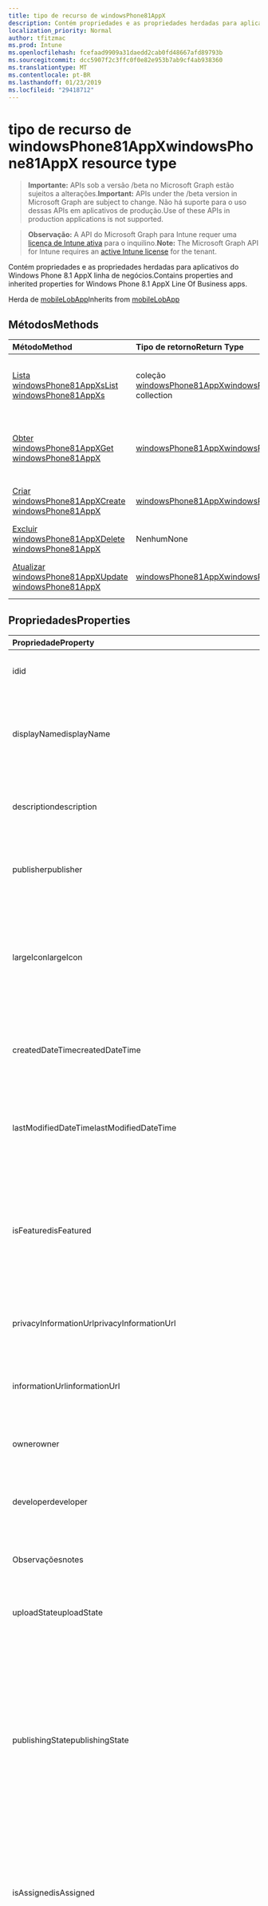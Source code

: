 ```yaml
---
title: tipo de recurso de windowsPhone81AppX
description: Contém propriedades e as propriedades herdadas para aplicativos do Windows Phone 8.1 AppX linha de negócios.
localization_priority: Normal
author: tfitzmac
ms.prod: Intune
ms.openlocfilehash: fcefaad9909a31daedd2cab0fd48667afd89793b
ms.sourcegitcommit: dcc5907f2c3ffc0f0e82e953b7ab9cf4ab938360
ms.translationtype: MT
ms.contentlocale: pt-BR
ms.lasthandoff: 01/23/2019
ms.locfileid: "29418712"
---
```

# <a name="windowsphone81appx-resource-type"></a><span data-ttu-id="d2f86-103">tipo de recurso de windowsPhone81AppX</span><span class="sxs-lookup"><span data-stu-id="d2f86-103">windowsPhone81AppX resource type</span></span>

> <span data-ttu-id="d2f86-104">**Importante:** APIs sob a versão /beta no Microsoft Graph estão sujeitos a alterações.</span><span class="sxs-lookup"><span data-stu-id="d2f86-104">**Important:** APIs under the /beta version in Microsoft Graph are subject to change.</span></span> <span data-ttu-id="d2f86-105">Não há suporte para o uso dessas APIs em aplicativos de produção.</span><span class="sxs-lookup"><span data-stu-id="d2f86-105">Use of these APIs in production applications is not supported.</span></span>

> <span data-ttu-id="d2f86-106">**Observação:** A API do Microsoft Graph para Intune requer uma [licença de Intune ativa](https://go.microsoft.com/fwlink/?linkid=839381) para o inquilino.</span><span class="sxs-lookup"><span data-stu-id="d2f86-106">**Note:** The Microsoft Graph API for Intune requires an [active Intune license](https://go.microsoft.com/fwlink/?linkid=839381) for the tenant.</span></span>

<span data-ttu-id="d2f86-107">Contém propriedades e as propriedades herdadas para aplicativos do Windows Phone 8.1 AppX linha de negócios.</span><span class="sxs-lookup"><span data-stu-id="d2f86-107">Contains properties and inherited properties for Windows Phone 8.1 AppX Line Of Business apps.</span></span>


<span data-ttu-id="d2f86-108">Herda de [mobileLobApp](../resources/intune-apps-mobilelobapp.md)</span><span class="sxs-lookup"><span data-stu-id="d2f86-108">Inherits from [mobileLobApp](../resources/intune-apps-mobilelobapp.md)</span></span>

## <a name="methods"></a><span data-ttu-id="d2f86-109">Métodos</span><span class="sxs-lookup"><span data-stu-id="d2f86-109">Methods</span></span>
|<span data-ttu-id="d2f86-110">Método</span><span class="sxs-lookup"><span data-stu-id="d2f86-110">Method</span></span>|<span data-ttu-id="d2f86-111">Tipo de retorno</span><span class="sxs-lookup"><span data-stu-id="d2f86-111">Return Type</span></span>|<span data-ttu-id="d2f86-112">Descrição</span><span class="sxs-lookup"><span data-stu-id="d2f86-112">Description</span></span>|
|:---|:---|:---|
|[<span data-ttu-id="d2f86-113">Lista windowsPhone81AppXs</span><span class="sxs-lookup"><span data-stu-id="d2f86-113">List windowsPhone81AppXs</span></span>](../api/intune-apps-windowsphone81appx-list.md)|<span data-ttu-id="d2f86-114">coleção [windowsPhone81AppX](../resources/intune-apps-windowsphone81appx.md)</span><span class="sxs-lookup"><span data-stu-id="d2f86-114">[windowsPhone81AppX](../resources/intune-apps-windowsphone81appx.md) collection</span></span>|<span data-ttu-id="d2f86-115">Lista as propriedades e os relacionamentos dos objetos [windowsPhone81AppX](../resources/intune-apps-windowsphone81appx.md) .</span><span class="sxs-lookup"><span data-stu-id="d2f86-115">List properties and relationships of the [windowsPhone81AppX](../resources/intune-apps-windowsphone81appx.md) objects.</span></span>|
|[<span data-ttu-id="d2f86-116">Obter windowsPhone81AppX</span><span class="sxs-lookup"><span data-stu-id="d2f86-116">Get windowsPhone81AppX</span></span>](../api/intune-apps-windowsphone81appx-get.md)|[<span data-ttu-id="d2f86-117">windowsPhone81AppX</span><span class="sxs-lookup"><span data-stu-id="d2f86-117">windowsPhone81AppX</span></span>](../resources/intune-apps-windowsphone81appx.md)|<span data-ttu-id="d2f86-118">Leia as propriedades e os relacionamentos do objeto [windowsPhone81AppX](../resources/intune-apps-windowsphone81appx.md) .</span><span class="sxs-lookup"><span data-stu-id="d2f86-118">Read properties and relationships of the [windowsPhone81AppX](../resources/intune-apps-windowsphone81appx.md) object.</span></span>|
|[<span data-ttu-id="d2f86-119">Criar windowsPhone81AppX</span><span class="sxs-lookup"><span data-stu-id="d2f86-119">Create windowsPhone81AppX</span></span>](../api/intune-apps-windowsphone81appx-create.md)|[<span data-ttu-id="d2f86-120">windowsPhone81AppX</span><span class="sxs-lookup"><span data-stu-id="d2f86-120">windowsPhone81AppX</span></span>](../resources/intune-apps-windowsphone81appx.md)|<span data-ttu-id="d2f86-121">Crie um novo objeto de [windowsPhone81AppX](../resources/intune-apps-windowsphone81appx.md) .</span><span class="sxs-lookup"><span data-stu-id="d2f86-121">Create a new [windowsPhone81AppX](../resources/intune-apps-windowsphone81appx.md) object.</span></span>|
|[<span data-ttu-id="d2f86-122">Excluir windowsPhone81AppX</span><span class="sxs-lookup"><span data-stu-id="d2f86-122">Delete windowsPhone81AppX</span></span>](../api/intune-apps-windowsphone81appx-delete.md)|<span data-ttu-id="d2f86-123">Nenhum</span><span class="sxs-lookup"><span data-stu-id="d2f86-123">None</span></span>|<span data-ttu-id="d2f86-124">Exclui um [windowsPhone81AppX](../resources/intune-apps-windowsphone81appx.md).</span><span class="sxs-lookup"><span data-stu-id="d2f86-124">Deletes a [windowsPhone81AppX](../resources/intune-apps-windowsphone81appx.md).</span></span>|
|[<span data-ttu-id="d2f86-125">Atualizar windowsPhone81AppX</span><span class="sxs-lookup"><span data-stu-id="d2f86-125">Update windowsPhone81AppX</span></span>](../api/intune-apps-windowsphone81appx-update.md)|[<span data-ttu-id="d2f86-126">windowsPhone81AppX</span><span class="sxs-lookup"><span data-stu-id="d2f86-126">windowsPhone81AppX</span></span>](../resources/intune-apps-windowsphone81appx.md)|<span data-ttu-id="d2f86-127">Atualize as propriedades de um objeto [windowsPhone81AppX](../resources/intune-apps-windowsphone81appx.md) .</span><span class="sxs-lookup"><span data-stu-id="d2f86-127">Update the properties of a [windowsPhone81AppX](../resources/intune-apps-windowsphone81appx.md) object.</span></span>|

## <a name="properties"></a><span data-ttu-id="d2f86-128">Propriedades</span><span class="sxs-lookup"><span data-stu-id="d2f86-128">Properties</span></span>
|<span data-ttu-id="d2f86-129">Propriedade</span><span class="sxs-lookup"><span data-stu-id="d2f86-129">Property</span></span>|<span data-ttu-id="d2f86-130">Tipo</span><span class="sxs-lookup"><span data-stu-id="d2f86-130">Type</span></span>|<span data-ttu-id="d2f86-131">Descrição</span><span class="sxs-lookup"><span data-stu-id="d2f86-131">Description</span></span>|
|:---|:---|:---|
|<span data-ttu-id="d2f86-132">id</span><span class="sxs-lookup"><span data-stu-id="d2f86-132">id</span></span>|<span data-ttu-id="d2f86-133">String</span><span class="sxs-lookup"><span data-stu-id="d2f86-133">String</span></span>|<span data-ttu-id="d2f86-134">Chave da entidade.</span><span class="sxs-lookup"><span data-stu-id="d2f86-134">Key of the entity.</span></span> <span data-ttu-id="d2f86-135">Herdado de [mobileApp](../resources/intune-apps-mobileapp.md)</span><span class="sxs-lookup"><span data-stu-id="d2f86-135">Inherited from [mobileApp](../resources/intune-apps-mobileapp.md)</span></span>|
|<span data-ttu-id="d2f86-136">displayName</span><span class="sxs-lookup"><span data-stu-id="d2f86-136">displayName</span></span>|<span data-ttu-id="d2f86-137">String</span><span class="sxs-lookup"><span data-stu-id="d2f86-137">String</span></span>|<span data-ttu-id="d2f86-138">O título do aplicativo importado ou definido pelo administrador.</span><span class="sxs-lookup"><span data-stu-id="d2f86-138">The admin provided or imported title of the app.</span></span> <span data-ttu-id="d2f86-139">Herdado de [mobileApp](../resources/intune-apps-mobileapp.md)</span><span class="sxs-lookup"><span data-stu-id="d2f86-139">Inherited from [mobileApp](../resources/intune-apps-mobileapp.md)</span></span>|
|<span data-ttu-id="d2f86-140">description</span><span class="sxs-lookup"><span data-stu-id="d2f86-140">description</span></span>|<span data-ttu-id="d2f86-141">String</span><span class="sxs-lookup"><span data-stu-id="d2f86-141">String</span></span>|<span data-ttu-id="d2f86-142">A descrição do aplicativo.</span><span class="sxs-lookup"><span data-stu-id="d2f86-142">The description of the app.</span></span> <span data-ttu-id="d2f86-143">Herdado de [mobileApp](../resources/intune-apps-mobileapp.md)</span><span class="sxs-lookup"><span data-stu-id="d2f86-143">Inherited from [mobileApp](../resources/intune-apps-mobileapp.md)</span></span>|
|<span data-ttu-id="d2f86-144">publisher</span><span class="sxs-lookup"><span data-stu-id="d2f86-144">publisher</span></span>|<span data-ttu-id="d2f86-145">String</span><span class="sxs-lookup"><span data-stu-id="d2f86-145">String</span></span>|<span data-ttu-id="d2f86-146">O publicador do aplicativo.</span><span class="sxs-lookup"><span data-stu-id="d2f86-146">The publisher of the app.</span></span> <span data-ttu-id="d2f86-147">Herdado de [mobileApp](../resources/intune-apps-mobileapp.md)</span><span class="sxs-lookup"><span data-stu-id="d2f86-147">Inherited from [mobileApp](../resources/intune-apps-mobileapp.md)</span></span>|
|<span data-ttu-id="d2f86-148">largeIcon</span><span class="sxs-lookup"><span data-stu-id="d2f86-148">largeIcon</span></span>|[<span data-ttu-id="d2f86-149">mimeContent</span><span class="sxs-lookup"><span data-stu-id="d2f86-149">mimeContent</span></span>](../resources/intune-shared-mimecontent.md)|<span data-ttu-id="d2f86-150">O ícone grande, a ser exibido nos detalhes do aplicativo e usado para o carregamento do ícone.</span><span class="sxs-lookup"><span data-stu-id="d2f86-150">The large icon, to be displayed in the app details and used for upload of the icon.</span></span> <span data-ttu-id="d2f86-151">Herdado de [mobileApp](../resources/intune-apps-mobileapp.md)</span><span class="sxs-lookup"><span data-stu-id="d2f86-151">Inherited from [mobileApp](../resources/intune-apps-mobileapp.md)</span></span>|
|<span data-ttu-id="d2f86-152">createdDateTime</span><span class="sxs-lookup"><span data-stu-id="d2f86-152">createdDateTime</span></span>|<span data-ttu-id="d2f86-153">DateTimeOffset</span><span class="sxs-lookup"><span data-stu-id="d2f86-153">DateTimeOffset</span></span>|<span data-ttu-id="d2f86-154">A data e a hora da criação do aplicativo.</span><span class="sxs-lookup"><span data-stu-id="d2f86-154">The date and time the app was created.</span></span> <span data-ttu-id="d2f86-155">Herdado de [mobileApp](../resources/intune-apps-mobileapp.md)</span><span class="sxs-lookup"><span data-stu-id="d2f86-155">Inherited from [mobileApp](../resources/intune-apps-mobileapp.md)</span></span>|
|<span data-ttu-id="d2f86-156">lastModifiedDateTime</span><span class="sxs-lookup"><span data-stu-id="d2f86-156">lastModifiedDateTime</span></span>|<span data-ttu-id="d2f86-157">DateTimeOffset</span><span class="sxs-lookup"><span data-stu-id="d2f86-157">DateTimeOffset</span></span>|<span data-ttu-id="d2f86-158">A data e a hora que o aplicativo foi modificado pela última vez.</span><span class="sxs-lookup"><span data-stu-id="d2f86-158">The date and time the app was last modified.</span></span> <span data-ttu-id="d2f86-159">Herdado de [mobileApp](../resources/intune-apps-mobileapp.md)</span><span class="sxs-lookup"><span data-stu-id="d2f86-159">Inherited from [mobileApp](../resources/intune-apps-mobileapp.md)</span></span>|
|<span data-ttu-id="d2f86-160">isFeatured</span><span class="sxs-lookup"><span data-stu-id="d2f86-160">isFeatured</span></span>|<span data-ttu-id="d2f86-161">Boolean</span><span class="sxs-lookup"><span data-stu-id="d2f86-161">Boolean</span></span>|<span data-ttu-id="d2f86-162">O valor que indica se o aplicativo está marcado como em destaque pelo administrador. Herdado de [mobileApp](../resources/intune-apps-mobileapp.md)</span><span class="sxs-lookup"><span data-stu-id="d2f86-162">The value indicating whether the app is marked as featured by the admin. Inherited from [mobileApp](../resources/intune-apps-mobileapp.md)</span></span>|
|<span data-ttu-id="d2f86-163">privacyInformationUrl</span><span class="sxs-lookup"><span data-stu-id="d2f86-163">privacyInformationUrl</span></span>|<span data-ttu-id="d2f86-164">String</span><span class="sxs-lookup"><span data-stu-id="d2f86-164">String</span></span>|<span data-ttu-id="d2f86-165">A URL da declaração de privacidade.</span><span class="sxs-lookup"><span data-stu-id="d2f86-165">The privacy statement Url.</span></span> <span data-ttu-id="d2f86-166">Herdado de [mobileApp](../resources/intune-apps-mobileapp.md)</span><span class="sxs-lookup"><span data-stu-id="d2f86-166">Inherited from [mobileApp](../resources/intune-apps-mobileapp.md)</span></span>|
|<span data-ttu-id="d2f86-167">informationUrl</span><span class="sxs-lookup"><span data-stu-id="d2f86-167">informationUrl</span></span>|<span data-ttu-id="d2f86-168">String</span><span class="sxs-lookup"><span data-stu-id="d2f86-168">String</span></span>|<span data-ttu-id="d2f86-169">A URL de informações adicionais.</span><span class="sxs-lookup"><span data-stu-id="d2f86-169">The more information Url.</span></span> <span data-ttu-id="d2f86-170">Herdado de [mobileApp](../resources/intune-apps-mobileapp.md)</span><span class="sxs-lookup"><span data-stu-id="d2f86-170">Inherited from [mobileApp](../resources/intune-apps-mobileapp.md)</span></span>|
|<span data-ttu-id="d2f86-171">owner</span><span class="sxs-lookup"><span data-stu-id="d2f86-171">owner</span></span>|<span data-ttu-id="d2f86-172">String</span><span class="sxs-lookup"><span data-stu-id="d2f86-172">String</span></span>|<span data-ttu-id="d2f86-173">O proprietário do conteúdo.</span><span class="sxs-lookup"><span data-stu-id="d2f86-173">The owner of the app.</span></span> <span data-ttu-id="d2f86-174">Herdado de [mobileApp](../resources/intune-apps-mobileapp.md)</span><span class="sxs-lookup"><span data-stu-id="d2f86-174">Inherited from [mobileApp](../resources/intune-apps-mobileapp.md)</span></span>|
|<span data-ttu-id="d2f86-175">developer</span><span class="sxs-lookup"><span data-stu-id="d2f86-175">developer</span></span>|<span data-ttu-id="d2f86-176">String</span><span class="sxs-lookup"><span data-stu-id="d2f86-176">String</span></span>|<span data-ttu-id="d2f86-177">O desenvolvedor do aplicativo.</span><span class="sxs-lookup"><span data-stu-id="d2f86-177">The developer of the app.</span></span> <span data-ttu-id="d2f86-178">Herdado de [mobileApp](../resources/intune-apps-mobileapp.md)</span><span class="sxs-lookup"><span data-stu-id="d2f86-178">Inherited from [mobileApp](../resources/intune-apps-mobileapp.md)</span></span>|
|<span data-ttu-id="d2f86-179">Observações</span><span class="sxs-lookup"><span data-stu-id="d2f86-179">notes</span></span>|<span data-ttu-id="d2f86-180">String</span><span class="sxs-lookup"><span data-stu-id="d2f86-180">String</span></span>|<span data-ttu-id="d2f86-181">Anotações para o aplicativo.</span><span class="sxs-lookup"><span data-stu-id="d2f86-181">Notes for the app.</span></span> <span data-ttu-id="d2f86-182">Herdado de [mobileApp](../resources/intune-apps-mobileapp.md)</span><span class="sxs-lookup"><span data-stu-id="d2f86-182">Inherited from [mobileApp](../resources/intune-apps-mobileapp.md)</span></span>|
|<span data-ttu-id="d2f86-183">uploadState</span><span class="sxs-lookup"><span data-stu-id="d2f86-183">uploadState</span></span>|<span data-ttu-id="d2f86-184">Int32</span><span class="sxs-lookup"><span data-stu-id="d2f86-184">Int32</span></span>|<span data-ttu-id="d2f86-185">O estado de carregamento.</span><span class="sxs-lookup"><span data-stu-id="d2f86-185">The upload state.</span></span> <span data-ttu-id="d2f86-186">Herdado de [mobileApp](../resources/intune-apps-mobileapp.md)</span><span class="sxs-lookup"><span data-stu-id="d2f86-186">Inherited from [mobileApp](../resources/intune-apps-mobileapp.md)</span></span>|
|<span data-ttu-id="d2f86-187">publishingState</span><span class="sxs-lookup"><span data-stu-id="d2f86-187">publishingState</span></span>|[<span data-ttu-id="d2f86-188">mobileAppPublishingState</span><span class="sxs-lookup"><span data-stu-id="d2f86-188">mobileAppPublishingState</span></span>](../resources/intune-apps-mobileapppublishingstate.md)|<span data-ttu-id="d2f86-189">O estado de publicação para o aplicativo.</span><span class="sxs-lookup"><span data-stu-id="d2f86-189">The publishing state for the app.</span></span> <span data-ttu-id="d2f86-190">O aplicativo não pode ser assinado, a menos que ele seja publicado.</span><span class="sxs-lookup"><span data-stu-id="d2f86-190">The app cannot be assigned unless the app is published.</span></span> <span data-ttu-id="d2f86-191">Herdada do [mobileApp](../resources/intune-apps-mobileapp.md).</span><span class="sxs-lookup"><span data-stu-id="d2f86-191">Inherited from [mobileApp](../resources/intune-apps-mobileapp.md).</span></span> <span data-ttu-id="d2f86-192">Os valores possíveis são: `notPublished`, `processing`, `published`.</span><span class="sxs-lookup"><span data-stu-id="d2f86-192">Possible values are: `notPublished`, `processing`, `published`.</span></span>|
|<span data-ttu-id="d2f86-193">isAssigned</span><span class="sxs-lookup"><span data-stu-id="d2f86-193">isAssigned</span></span>|<span data-ttu-id="d2f86-194">Boolean</span><span class="sxs-lookup"><span data-stu-id="d2f86-194">Boolean</span></span>|<span data-ttu-id="d2f86-195">O valor que indica se o aplicativo é atribuído a pelo menos um grupo.</span><span class="sxs-lookup"><span data-stu-id="d2f86-195">The value indicating whether the app is assigned to at least one group.</span></span> <span data-ttu-id="d2f86-196">Herdado de [mobileApp](../resources/intune-apps-mobileapp.md)</span><span class="sxs-lookup"><span data-stu-id="d2f86-196">Inherited from [mobileApp](../resources/intune-apps-mobileapp.md)</span></span>|
|<span data-ttu-id="d2f86-197">roleScopeTagIds</span><span class="sxs-lookup"><span data-stu-id="d2f86-197">roleScopeTagIds</span></span>|<span data-ttu-id="d2f86-198">String collection</span><span class="sxs-lookup"><span data-stu-id="d2f86-198">String collection</span></span>|<span data-ttu-id="d2f86-199">Lista de ids de marca de escopo para esse aplicativo móvel.</span><span class="sxs-lookup"><span data-stu-id="d2f86-199">List of scope tag ids for this mobile app.</span></span> <span data-ttu-id="d2f86-200">Herdado de [mobileApp](../resources/intune-apps-mobileapp.md)</span><span class="sxs-lookup"><span data-stu-id="d2f86-200">Inherited from [mobileApp](../resources/intune-apps-mobileapp.md)</span></span>|
|<span data-ttu-id="d2f86-201">committedContentVersion</span><span class="sxs-lookup"><span data-stu-id="d2f86-201">committedContentVersion</span></span>|<span data-ttu-id="d2f86-202">String</span><span class="sxs-lookup"><span data-stu-id="d2f86-202">String</span></span>|<span data-ttu-id="d2f86-203">A versão do conteúdo interno confirmado.</span><span class="sxs-lookup"><span data-stu-id="d2f86-203">The internal committed content version.</span></span> <span data-ttu-id="d2f86-204">Herdado de [mobileLobApp](../resources/intune-apps-mobilelobapp.md)</span><span class="sxs-lookup"><span data-stu-id="d2f86-204">Inherited from [mobileLobApp](../resources/intune-apps-mobilelobapp.md)</span></span>|
|<span data-ttu-id="d2f86-205">fileName</span><span class="sxs-lookup"><span data-stu-id="d2f86-205">fileName</span></span>|<span data-ttu-id="d2f86-206">String</span><span class="sxs-lookup"><span data-stu-id="d2f86-206">String</span></span>|<span data-ttu-id="d2f86-207">O nome do arquivo do aplicativo Lob principal.</span><span class="sxs-lookup"><span data-stu-id="d2f86-207">The name of the main Lob application file.</span></span> <span data-ttu-id="d2f86-208">Herdado de [mobileLobApp](../resources/intune-apps-mobilelobapp.md)</span><span class="sxs-lookup"><span data-stu-id="d2f86-208">Inherited from [mobileLobApp](../resources/intune-apps-mobilelobapp.md)</span></span>|
|<span data-ttu-id="d2f86-209">size</span><span class="sxs-lookup"><span data-stu-id="d2f86-209">size</span></span>|<span data-ttu-id="d2f86-210">Int64</span><span class="sxs-lookup"><span data-stu-id="d2f86-210">Int64</span></span>|<span data-ttu-id="d2f86-211">O tamanho total, incluindo todos os arquivos carregados.</span><span class="sxs-lookup"><span data-stu-id="d2f86-211">The total size, including all uploaded files.</span></span> <span data-ttu-id="d2f86-212">Herdado de [mobileLobApp](../resources/intune-apps-mobilelobapp.md)</span><span class="sxs-lookup"><span data-stu-id="d2f86-212">Inherited from [mobileLobApp](../resources/intune-apps-mobilelobapp.md)</span></span>|
|<span data-ttu-id="d2f86-213">applicableArchitectures</span><span class="sxs-lookup"><span data-stu-id="d2f86-213">applicableArchitectures</span></span>|[<span data-ttu-id="d2f86-214">windowsArchitecture</span><span class="sxs-lookup"><span data-stu-id="d2f86-214">windowsArchitecture</span></span>](../resources/intune-apps-windowsarchitecture.md)|<span data-ttu-id="d2f86-215">As arquiteturas do Windows nas quais este aplicativo pode ser executado.</span><span class="sxs-lookup"><span data-stu-id="d2f86-215">The Windows architecture(s) for which this app can run on.</span></span> <span data-ttu-id="d2f86-216">Os possíveis valores são: `none`, `x86`, `x64`, `arm`, `neutral`, `arm64`.</span><span class="sxs-lookup"><span data-stu-id="d2f86-216">Possible values are: `none`, `x86`, `x64`, `arm`, `neutral`, `arm64`.</span></span>|
|<span data-ttu-id="d2f86-217">identityName</span><span class="sxs-lookup"><span data-stu-id="d2f86-217">identityName</span></span>|<span data-ttu-id="d2f86-218">String</span><span class="sxs-lookup"><span data-stu-id="d2f86-218">String</span></span>|<span data-ttu-id="d2f86-219">O Nome da Identidade.</span><span class="sxs-lookup"><span data-stu-id="d2f86-219">The Identity Name.</span></span>|
|<span data-ttu-id="d2f86-220">identityPublisherHash</span><span class="sxs-lookup"><span data-stu-id="d2f86-220">identityPublisherHash</span></span>|<span data-ttu-id="d2f86-221">String</span><span class="sxs-lookup"><span data-stu-id="d2f86-221">String</span></span>|<span data-ttu-id="d2f86-222">O Hash do Publicador de Identidade.</span><span class="sxs-lookup"><span data-stu-id="d2f86-222">The Identity Publisher Hash.</span></span>|
|<span data-ttu-id="d2f86-223">identityResourceIdentifier</span><span class="sxs-lookup"><span data-stu-id="d2f86-223">identityResourceIdentifier</span></span>|<span data-ttu-id="d2f86-224">String</span><span class="sxs-lookup"><span data-stu-id="d2f86-224">String</span></span>|<span data-ttu-id="d2f86-225">O Identificador de Recurso da Identidade.</span><span class="sxs-lookup"><span data-stu-id="d2f86-225">The Identity Resource Identifier.</span></span>|
|<span data-ttu-id="d2f86-226">minimumSupportedOperatingSystem</span><span class="sxs-lookup"><span data-stu-id="d2f86-226">minimumSupportedOperatingSystem</span></span>|[<span data-ttu-id="d2f86-227">windowsMinimumOperatingSystem</span><span class="sxs-lookup"><span data-stu-id="d2f86-227">windowsMinimumOperatingSystem</span></span>](../resources/intune-apps-windowsminimumoperatingsystem.md)|<span data-ttu-id="d2f86-228">O valor do sistema de operacional mínimo aplicável.</span><span class="sxs-lookup"><span data-stu-id="d2f86-228">The value for the minimum applicable operating system.</span></span>|
|<span data-ttu-id="d2f86-229">phoneProductIdentifier</span><span class="sxs-lookup"><span data-stu-id="d2f86-229">phoneProductIdentifier</span></span>|<span data-ttu-id="d2f86-230">String</span><span class="sxs-lookup"><span data-stu-id="d2f86-230">String</span></span>|<span data-ttu-id="d2f86-231">O identificador de produto do telefone.</span><span class="sxs-lookup"><span data-stu-id="d2f86-231">The Phone Product Identifier.</span></span>|
|<span data-ttu-id="d2f86-232">phonePublisherId</span><span class="sxs-lookup"><span data-stu-id="d2f86-232">phonePublisherId</span></span>|<span data-ttu-id="d2f86-233">String</span><span class="sxs-lookup"><span data-stu-id="d2f86-233">String</span></span>|<span data-ttu-id="d2f86-234">A ID do fornecedor de telefone.</span><span class="sxs-lookup"><span data-stu-id="d2f86-234">The Phone Publisher Id.</span></span>|
|<span data-ttu-id="d2f86-235">identityVersion</span><span class="sxs-lookup"><span data-stu-id="d2f86-235">identityVersion</span></span>|<span data-ttu-id="d2f86-236">String</span><span class="sxs-lookup"><span data-stu-id="d2f86-236">String</span></span>|<span data-ttu-id="d2f86-237">A versão da identidade.</span><span class="sxs-lookup"><span data-stu-id="d2f86-237">The identity version.</span></span>|

## <a name="relationships"></a><span data-ttu-id="d2f86-238">Relações</span><span class="sxs-lookup"><span data-stu-id="d2f86-238">Relationships</span></span>
|<span data-ttu-id="d2f86-239">Relação</span><span class="sxs-lookup"><span data-stu-id="d2f86-239">Relationship</span></span>|<span data-ttu-id="d2f86-240">Tipo</span><span class="sxs-lookup"><span data-stu-id="d2f86-240">Type</span></span>|<span data-ttu-id="d2f86-241">Descrição</span><span class="sxs-lookup"><span data-stu-id="d2f86-241">Description</span></span>|
|:---|:---|:---|
|<span data-ttu-id="d2f86-242">categories</span><span class="sxs-lookup"><span data-stu-id="d2f86-242">categories</span></span>|<span data-ttu-id="d2f86-243">Coleção [mobileAppCategory](../resources/intune-apps-mobileappcategory.md)</span><span class="sxs-lookup"><span data-stu-id="d2f86-243">[mobileAppCategory](../resources/intune-apps-mobileappcategory.md) collection</span></span>|<span data-ttu-id="d2f86-244">A lista de categorias para este aplicativo.</span><span class="sxs-lookup"><span data-stu-id="d2f86-244">The list of categories for this app.</span></span> <span data-ttu-id="d2f86-245">Herdado de [mobileApp](../resources/intune-apps-mobileapp.md)</span><span class="sxs-lookup"><span data-stu-id="d2f86-245">Inherited from [mobileApp](../resources/intune-apps-mobileapp.md)</span></span>|
|<span data-ttu-id="d2f86-246">assignments</span><span class="sxs-lookup"><span data-stu-id="d2f86-246">assignments</span></span>|<span data-ttu-id="d2f86-247">Coleção [mobileAppAssignment](../resources/intune-apps-mobileappassignment.md)</span><span class="sxs-lookup"><span data-stu-id="d2f86-247">[mobileAppAssignment](../resources/intune-apps-mobileappassignment.md) collection</span></span>|<span data-ttu-id="d2f86-248">A lista de atribuições de grupo para esse aplicativo móvel.</span><span class="sxs-lookup"><span data-stu-id="d2f86-248">The list of group assignments for this mobile app.</span></span> <span data-ttu-id="d2f86-249">Herdado de [mobileApp](../resources/intune-apps-mobileapp.md)</span><span class="sxs-lookup"><span data-stu-id="d2f86-249">Inherited from [mobileApp](../resources/intune-apps-mobileapp.md)</span></span>|
|<span data-ttu-id="d2f86-250">installSummary</span><span class="sxs-lookup"><span data-stu-id="d2f86-250">installSummary</span></span>|[<span data-ttu-id="d2f86-251">mobileAppInstallSummary</span><span class="sxs-lookup"><span data-stu-id="d2f86-251">mobileAppInstallSummary</span></span>](../resources/intune-apps-mobileappinstallsummary.md)|<span data-ttu-id="d2f86-252">Resumo de instalação do aplicativo móvel.</span><span class="sxs-lookup"><span data-stu-id="d2f86-252">Mobile App Install Summary.</span></span> <span data-ttu-id="d2f86-253">Herdado de [mobileApp](../resources/intune-apps-mobileapp.md)</span><span class="sxs-lookup"><span data-stu-id="d2f86-253">Inherited from [mobileApp](../resources/intune-apps-mobileapp.md)</span></span>|
|<span data-ttu-id="d2f86-254">deviceStatuses</span><span class="sxs-lookup"><span data-stu-id="d2f86-254">deviceStatuses</span></span>|<span data-ttu-id="d2f86-255">coleção [mobileAppInstallStatus](../resources/intune-apps-mobileappinstallstatus.md)</span><span class="sxs-lookup"><span data-stu-id="d2f86-255">[mobileAppInstallStatus](../resources/intune-apps-mobileappinstallstatus.md) collection</span></span>|<span data-ttu-id="d2f86-256">A lista de estados de instalação para esse aplicativo móvel.</span><span class="sxs-lookup"><span data-stu-id="d2f86-256">The list of installation states for this mobile app.</span></span> <span data-ttu-id="d2f86-257">Herdado de [mobileApp](../resources/intune-apps-mobileapp.md)</span><span class="sxs-lookup"><span data-stu-id="d2f86-257">Inherited from [mobileApp](../resources/intune-apps-mobileapp.md)</span></span>|
|<span data-ttu-id="d2f86-258">userStatuses</span><span class="sxs-lookup"><span data-stu-id="d2f86-258">userStatuses</span></span>|<span data-ttu-id="d2f86-259">coleção [userAppInstallStatus](../resources/intune-apps-userappinstallstatus.md)</span><span class="sxs-lookup"><span data-stu-id="d2f86-259">[userAppInstallStatus](../resources/intune-apps-userappinstallstatus.md) collection</span></span>|<span data-ttu-id="d2f86-260">A lista de estados de instalação para esse aplicativo móvel.</span><span class="sxs-lookup"><span data-stu-id="d2f86-260">The list of installation states for this mobile app.</span></span> <span data-ttu-id="d2f86-261">Herdado de [mobileApp](../resources/intune-apps-mobileapp.md)</span><span class="sxs-lookup"><span data-stu-id="d2f86-261">Inherited from [mobileApp](../resources/intune-apps-mobileapp.md)</span></span>|
|<span data-ttu-id="d2f86-262">contentVersions</span><span class="sxs-lookup"><span data-stu-id="d2f86-262">contentVersions</span></span>|<span data-ttu-id="d2f86-263">Coleção [mobileAppContent](../resources/intune-apps-mobileappcontent.md)</span><span class="sxs-lookup"><span data-stu-id="d2f86-263">[mobileAppContent](../resources/intune-apps-mobileappcontent.md) collection</span></span>|<span data-ttu-id="d2f86-264">A lista das versões de conteúdo deste aplicativo.</span><span class="sxs-lookup"><span data-stu-id="d2f86-264">The list of content versions for this app.</span></span> <span data-ttu-id="d2f86-265">Herdado de [mobileLobApp](../resources/intune-apps-mobilelobapp.md)</span><span class="sxs-lookup"><span data-stu-id="d2f86-265">Inherited from [mobileLobApp](../resources/intune-apps-mobilelobapp.md)</span></span>|

## <a name="json-representation"></a><span data-ttu-id="d2f86-266">Representação JSON</span><span class="sxs-lookup"><span data-stu-id="d2f86-266">JSON Representation</span></span>
<span data-ttu-id="d2f86-267">Veja a seguir uma representação JSON do recurso.</span><span class="sxs-lookup"><span data-stu-id="d2f86-267">Here is a JSON representation of the resource.</span></span>
<!-- {
  "blockType": "resource",
  "keyProperty": "id",
  "@odata.type": "microsoft.graph.windowsPhone81AppX"
}
-->
``` json
{
  "@odata.type": "#microsoft.graph.windowsPhone81AppX",
  "id": "String (identifier)",
  "displayName": "String",
  "description": "String",
  "publisher": "String",
  "largeIcon": {
    "@odata.type": "microsoft.graph.mimeContent",
    "type": "String",
    "value": "binary"
  },
  "createdDateTime": "String (timestamp)",
  "lastModifiedDateTime": "String (timestamp)",
  "isFeatured": true,
  "privacyInformationUrl": "String",
  "informationUrl": "String",
  "owner": "String",
  "developer": "String",
  "notes": "String",
  "uploadState": 1024,
  "publishingState": "String",
  "isAssigned": true,
  "roleScopeTagIds": [
    "String"
  ],
  "committedContentVersion": "String",
  "fileName": "String",
  "size": 1024,
  "applicableArchitectures": "String",
  "identityName": "String",
  "identityPublisherHash": "String",
  "identityResourceIdentifier": "String",
  "minimumSupportedOperatingSystem": {
    "@odata.type": "microsoft.graph.windowsMinimumOperatingSystem",
    "v8_0": true,
    "v8_1": true,
    "v10_0": true,
    "v10_1607": true,
    "v10_1703": true,
    "v10_1709": true,
    "v10_1803": true
  },
  "phoneProductIdentifier": "String",
  "phonePublisherId": "String",
  "identityVersion": "String"
}
```




